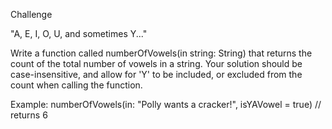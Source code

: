Challenge

"A, E, I, O, U, and sometimes Y..."

Write a function called numberOfVowels(in string: String) that returns the count of the total number of vowels in a string. Your solution should be case-insensitive, and allow for 'Y' to be included, or excluded from the count when calling the function.

Example: numberOfVowels(in: "Polly wants a cracker!", isYAVowel = true) // returns 6



